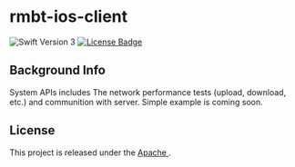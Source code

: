 #   rmbt-ios-client
![Swift Version 3](https://img.shields.io/badge/Swift-v3-yellow.svg)
[![License Badge](https://img.shields.io/cocoapods/l/NetUtils.svg)](LICENSE)

## Background Info
System APIs includes The network performance tests (upload, download, etc.) and communition with server. Simple example is coming soon.

## License
This project is released under the [Apache ](LICENSE.txt).

